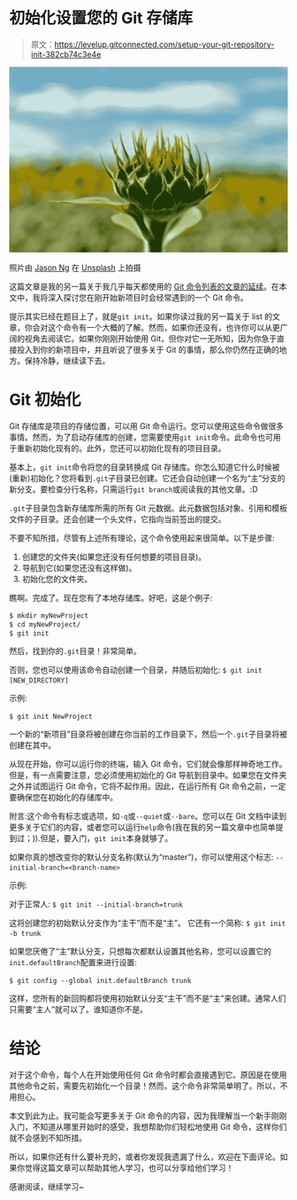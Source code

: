 # 初始化设置您的 Git 存储库

> 原文：<https://levelup.gitconnected.com/setup-your-git-repository-init-382cb74c3e4e>

![](img/df69fd09150d11db5c476c037c2be6ad.png)

照片由 [Jason Ng](https://unsplash.com/@jason_ng?utm_source=unsplash&utm_medium=referral&utm_content=creditCopyText) 在 [Unsplash](/s/photos/budding-sprout?utm_source=unsplash&utm_medium=referral&utm_content=creditCopyText) 上拍摄

这篇文章是我的另一篇关于我几乎每天都使用的 [Git 命令列表的文章的延续](https://deddytandean.medium.com/git-commands-that-i-use-almost-on-daily-basis-33fbef3c5f62)。在本文中，我将深入探讨您在刚开始新项目时会经常遇到的一个 Git 命令。

提示其实已经在题目上了，就是`git init`。如果你读过我的另一篇关于 list 的文章，你会对这个命令有一个大概的了解。然而，如果你还没有，也许你可以从更广阔的视角去阅读它。如果你刚刚开始使用 Git，但你对它一无所知，因为你急于直接投入到你的新项目中，并且听说了很多关于 Git 的事情，那么你仍然在正确的地方。保持冷静，继续读下去。

# Git 初始化

Git 存储库是项目的存储位置，可以用 Git 命令运行。您可以使用这些命令做很多事情。然而，为了启动存储库的创建，您需要使用`git init`命令。此命令也可用于重新初始化现有的。此外，您还可以初始化现有的项目目录。

基本上，`git init`命令将您的目录转换成 Git 存储库。你怎么知道它什么时候被(重新)初始化？您将看到`.git`子目录已创建。它还会自动创建一个名为“主”分支的新分支。要检查分行名称，只需运行`git branch`或阅读我的其他文章。:D

`.git`子目录包含新存储库所需的所有 Git 元数据。此元数据包括对象、引用和模板文件的子目录。还会创建一个头文件，它指向当前签出的提交。

不要不知所措，尽管有上述所有理论，这个命令使用起来很简单。以下是步骤:

1.  创建您的文件夹(如果您还没有任何想要的项目目录)。
2.  导航到它(如果您还没有这样做)。
3.  初始化您的文件夹。

瞧啊。完成了。现在您有了本地存储库。好吧，这是个例子:

```
$ mkdir myNewProject
$ cd myNewProject/
$ git init
```

然后，找到你的`.git`目录！非常简单。

否则，您也可以使用该命令自动创建一个目录，并随后初始化:
`$ git init [NEW_DIRECTORY]`

示例:

`$ git init NewProject`

一个新的“新项目”目录将被创建在你当前的工作目录下，然后一个`.git`子目录将被创建在其中。

从现在开始，你可以运行你的终端，输入 Git 命令，它们就会像那样神奇地工作。但是，有一点需要注意，您必须使用初始化的 Git 导航到目录中。如果您在文件夹之外并试图运行 Git 命令，它将不起作用。因此，在运行所有 Git 命令之前，一定要确保您在初始化的存储库中。

附言:这个命令有标志或选项，如`-q`或`--quiet`或`--bare`。您可以在 Git 文档中读到更多关于它们的内容，或者您可以运行`help`命令(我在我的另一篇文章中也简单提到过；)).但是，要入门，`git init`本身就够了。

如果你真的想改变你的默认分支名称(默认为“master”)，你可以使用这个标志:
`--initial-branch=<branch-name>`

示例:

对于正常人:
`$ git init --initial-branch=trunk`

这将创建您的初始默认分支作为“主干”而不是“主”。
它还有一个简称:
`$ git init -b trunk`

如果您厌倦了“主”默认分支，只想每次都默认设置其他名称，您可以设置它的`init.defaultBranch`配置来进行设置:

`$ git config --global init.defaultBranch trunk`

这样，您所有的新回购都将使用初始默认分支“主干”而不是“主”来创建。通常人们只需要“主人”就可以了。谁知道你不是。

# 结论

对于这个命令，每个人在开始使用任何 Git 命令时都会直接遇到它。原因是在使用其他命令之前，需要先初始化一个目录！然而，这个命令非常简单明了。所以，不用担心。

本文到此为止。我可能会写更多关于 Git 命令的内容，因为我理解当一个新手刚刚入门，不知道从哪里开始时的感受，我想帮助你们轻松地使用 Git 命令，这样你们就不会感到不知所措。

所以，如果你还有什么要补充的，或者你发现我遗漏了什么，欢迎在下面评论。如果你觉得这篇文章可以帮助其他人学习，也可以分享给他们学习！

感谢阅读，继续学习~